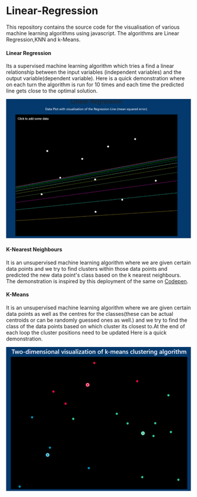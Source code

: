 # Linear-Regression
This repository contains the source code for the visualisation of various machine learning algorithms using javascript.
The algorithms are Linear Regression,KNN and k-Means.
#### Linear Regression
Its a supervised machine learning algorithm which tries a find a linear relationship between the input variables (independent variables) and the output variable(dependent variable).
Here is a quick demonstration where on each turn the algorithm is run for 10 times and each time the predicted line gets close to the optimal solution.

![](lr.PNG)

#### K-Nearest Neighbours
It is an unsupervised machine learning algorithm where we are given certain data points and we try to find clusters within those data points and predicted the new data point's class based on the k nearest neighbours.
The demonstration is inspired by this deployment of the same on [Codepen](https://codepen.io/Qbrid/pen/OwpjLX).


#### K-Means
It is an unsupervised machine learning algorithm where we are given certain data points as well as the centres for the classes(these can be actual centroids or can be randomly guessed ones as well.) and we try to find the class of the data points based on which cluster its closest to.At the end of each loop the cluster positions need to be updated
Here is a quick demonstration.

![](knn.PNG)
